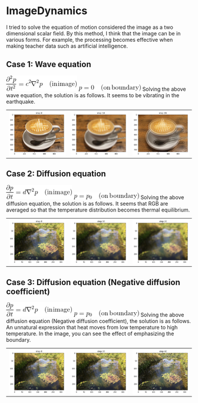 # ImageDynamics
I tried to solve the equation of motion considered the image as a two dimensional scalar field.
By this method, I think that the image can be in various forms.
For example, the processing becomes effective when making teacher data such as artificial intelligence.

## Case 1: Wave equation
<img src="./img/waveeq1.gif"/>
<img src="./img/waveeq2.gif"/>
Solving the above wave equation, the solution is as follows.
It seems to be vibrating in the earthquake.
<table border="0" cellspacing="0" cellpadding="5" bordercolor="#333333">
<tr>
<td><img src="./img/waveeq_caffe0.png"/>
<td><img src="./img/waveeq_caffe10.png"/>
<td><img src="./img/waveeq_caffe20.png"/>
</tr>
</table>

## Case 2: Diffusion equation
<img src="./img/diffeq1.gif"/>
<img src="./img/diffeq2.gif"/>
Solving the above diffusion equation, the solution is as follows.
It seems that RGB are averaged so that the temperature distribution becomes thermal equilibrium.
<table border="0" cellspacing="0" cellpadding="5" bordercolor="#333333">
<tr>
<td><img src="./img/diffeq_garden0.png"/>
<td><img src="./img/diffeq_garden10.png"/>
<td><img src="./img/diffeq_garden20.png"/>
</tr>
</table>

## Case 3: Diffusion equation (Negative diffusion coefficient)
<img src="./img/diffeq1.gif"/>
<img src="./img/diffeq2.gif"/>
Solving the above diffusion equation (Negative diffusion coefficient), the solution is as follows.
An unnatural expression that heat moves from low temperature to high temperature.
In the image, you can see the effect of emphasizing the boundary.
<table border="0" cellspacing="0" cellpadding="5" bordercolor="#333333">
<tr>
<td><img src="./img/diffeq2_garden0.png"/>
<td><img src="./img/diffeq2_garden20.png"/>
<td><img src="./img/diffeq2_garden40.png"/>
</tr>
</table>
